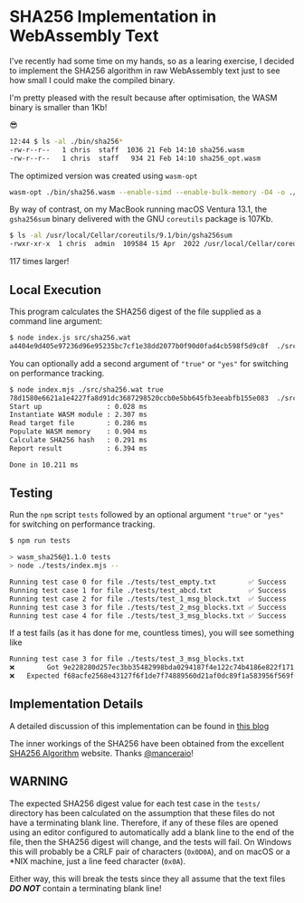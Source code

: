 # SHA256 Implementation in WebAssembly Text

I've recently had some time on my hands, so as a learing exercise, I decided to implement the SHA256 algorithm in raw WebAssembly text just to see how small I could make the compiled binary.

I'm pretty pleased with the result because after optimisation, the WASM binary is smaller than 1Kb!

😎

```bash
12:44 $ ls -al ./bin/sha256*
-rw-r--r--   1 chris  staff  1036 21 Feb 14:10 sha256.wasm
-rw-r--r--   1 chris  staff   934 21 Feb 14:10 sha256_opt.wasm
```

The optimized version was created using `wasm-opt`

```bash
wasm-opt ./bin/sha256.wasm --enable-simd --enable-bulk-memory -O4 -o ./bin/sha256_opt.wasm
```

By way of contrast, on my MacBook running macOS Ventura 13.1, the `gsha256sum` binary delivered with the GNU `coreutils` package is 107Kb.

```bash
$ ls -al /usr/local/Cellar/coreutils/9.1/bin/gsha256sum
-rwxr-xr-x  1 chris  admin  109584 15 Apr  2022 /usr/local/Cellar/coreutils/9.1/bin/gsha256sum
```

117 times larger!

## Local Execution

This program calculates the SHA256 digest of the file supplied as a command line argument:

```bash
$ node index.js src/sha256.wat
a4404e9d405e97236d96e95235bc7cf1e38dd2077b0f90d0fad4cb598f5d9c8f  ./src/sha256.wat
```

You can optionally add a second argument of `"true"` or `"yes"` for switching on performance tracking.

```bash
$ node index.mjs ./src/sha256.wat true
78d1580e6621a1e4227fa8d91dc3687298520ccb0e5bb645fb3eeabfb155e083  ./src/sha256.wat
Start up                : 0.028 ms
Instantiate WASM module : 2.307 ms
Read target file        : 0.286 ms
Populate WASM memory    : 0.904 ms
Calculate SHA256 hash   : 0.291 ms
Report result           : 6.394 ms

Done in 10.211 ms
```

## Testing

Run the `npm` script `tests` followed by an optional argument `"true"` or `"yes"` for switching on performance tracking.

```bash
$ npm run tests

> wasm_sha256@1.1.0 tests
> node ./tests/index.mjs --

Running test case 0 for file ./tests/test_empty.txt        ✅ Success
Running test case 1 for file ./tests/test_abcd.txt         ✅ Success
Running test case 2 for file ./tests/test_1_msg_block.txt  ✅ Success
Running test case 3 for file ./tests/test_2_msg_blocks.txt ✅ Success
Running test case 4 for file ./tests/test_3_msg_blocks.txt ✅ Success
```

If a test fails (as it has done for me, countless times), you will see something like

```bash
Running test case 3 for file ./tests/test_3_msg_blocks.txt
❌        Got 9e228280d257ec3bb35482998bda0294187f4e122c74b4186e822f171abbfda9
❌   Expected f68acfe2568e43127f6f1de7f74889560d21af0dc89f1a583956f569f6d43a38
```

## Implementation Details

A detailed discussion of this implementation can be found in [this blog](https://awesome.red-badger.com/chriswhealy/sha256-webassembly)

The inner workings of the SHA256 have been obtained from the excellent [SHA256 Algorithm](https://sha256algorithm.com/) website.
Thanks [@manceraio](https://twitter.com/manceraio)!

## WARNING

The expected SHA256 digest value for each test case in the `tests/` directory has been calculated on the assumption that these files do not have a terminating blank line.
Therefore, if any of these files are opened using an editor configured to automatically add a blank line to the end of the file, then the SHA256 digest will change, and the tests will fail.
On Windows this will probably be a CRLF pair of characters (`0x0D0A`), and on macOS or a *NIX machine, just a line feed character (`0x0A`).

Either way, this will break the tests since they all assume that the text files ***DO NOT*** contain a terminating blank line!
